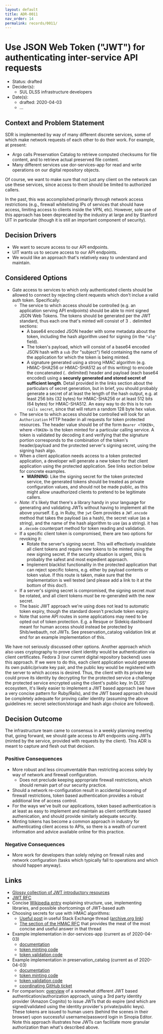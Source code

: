 ```yaml
---
layout: default
title: ADR-0011
nav_order: 14
permalink: records/0011/
---
```

# Use JSON Web Token ("JWT") for authenticating inter-service API requests

* Status: drafted <!-- required -->
* Decider(s): <!-- required -->
  * SUL DLSS infrastructure developers
* Date(s): <!-- required -->
  * drafted: 2020-04-03
  * ...

## Context and Problem Statement <!-- required -->

SDR is implemented by way of many different discrete services, some of which make network requests of each other to do their work.  For example, at present:

* Argo calls Preservation Catalog to retrieve computed checksums for file content, and to retrieve actual preserved file content.
* Many different services use dor-services-app for read and write operations on our digital repository objects.

Of course, we want to make sure that not just any client on the network can use these services, since access to them should be limited to authorized callers.

In the past, this was accomplished primarily through network access restrictions (e.g., firewall whitelisting IPs of services that should have access, limiting access to clients inside the VPN, etc).  However, sole use of this approach has been deprecated by the industry at large and by Stanford UIT in particular (though it is still an important component of security).

## Decision Drivers <!-- optional -->

* We want to secure access to our API endpoints.
* UIT wants us to secure access to our API endpoints.
* We would like an approach that's relatively easy to understand and maintain.

## Considered Options <!-- required -->

* Gate access to services to which only authenticated clients should be allowed to connect by rejecting client requests which don't inclue a valid auth token.  Specifically:
  * The service to which access should be controlled (e.g. an application serving API endpoints) should be able to mint signed JSON Web Tokens.  The tokens should be generated per the JWT standard, thus each one that's minted will consist of 3 `.` delimited sections:
    * A base64 encoded JSON header with some metadata about the token, including the hash algorithm used for signing (in the `"alg"` field).
    * The token's payload, which will consist of a base64 encoded JSON hash with a `sub` (for "subject") field containing the name of the application for which the token is being minted.
    * A signature generated using a strong HMAC algorithm (e.g. HMAC-SHA256 or HMAC-SHA512 as of this writing) to encode the concatenated (`.` delimited) header and payload (each base64 encoded) using a **securely generated and stored secret of sufficient length**.  Detail provided in the links section about the particulars of secret generation, but in brief, you should probably generate a secret of at least the length of the hash output, e.g. at least 256 bits (32 bytes) for HMAC-SHA256 or at least 512 bits (64 bytes) for HMAC-SHA512.  An easy way to do this is to run `rails secret`, since that will return a random 128 byte hex value.
  * The service to which access should be controlled will look for an `Authorization` HTTP header in all requests for token protected resources.  The header value should be of the form `Bearer <TOKEN>`, where `<TOKEN>` is the token minted for a particular calling service.  A token is validated by decoding it and verifying that the signature portion corresponds to the combination of the token's header/payload and the protected server's signing secret, using the signing hash algo.
  * When a client application needs access to a token protected application, a developer will generate a new token for that client application using the protected application.  See links section below for concrete examples.
    * **WARNING**: Like the signing secret for the token protected service, the generated tokens should be treated as private configuration values, and should not be made public, as this might allow unauthorized clients to pretend to be legitimate callers.
  * _Note_: it's likely that there's a library handy in your language for generating and validating JWTs without having to implement all the above yourself.  E.g. in Ruby, the `jwt` Gem provides a `JWT.encode` method that takes the payload (as a hash), the secret value (as a string), and the name of the hash algorithm to use (as a string).  it has a `.decode` counterpart method for token reading and validation.
  * If a specific client token is compromised, there are two options for revoking it:
    * Rotate the server's signing secret.  This will effectively invalidate all client tokens and require new tokens to be minted using the new signing secret.  If the security situation is urgent, this is probably the safest and most expedient approach.
    * Implement blacklist functionality in the protected application that can reject specific tokens, e.g. either by payload contents or token value.  If this route is taken, make sure that the implementation is well tested (and please add a link to it at the bottom of this doc!).
  * If a server's signing secret is compromised, the signing secret _must_ be rotated, and all client tokens _must_ be re-generated with the new secret.
  * The basic JWT approach we're using does not lead to automatic token expiry, though the standard doesn't preclude token expiry.
  * Note that some API routes in some applications may need to be opted out of token protection.  E.g. a Resque or Sidekiq dashboard meant for human access should instead be protected by Shib/webauth, not JWTs.  See preservation_catalog validation link at end for an example implementation of this.

We have not seriously discussed other options.  Another approach which also uses cryptography to prove client identity would be authentication via client certificates.  Fedora 3 (our current digital repository backend) uses this approach.  If we were to do this, each client application would generate its own public/private key pair, and the public key would be registered with the server to which access is desired. Thus, the client with its private key could prove its identity by decrypting for the protected service a challenge the protected service encrypted using the client's public key.  In DLSS' ecosystem, it's likely easier to implement a JWT based approach (we have a very concise pattern for Ruby/Rails), and the JWT based approach should be completely adequate for proving caller identity (assuming the above guidelines re: secret selection/storage and hash algo choice are followed).

## Decision Outcome <!-- required -->

The infrastructure team came to consensus in a weekly planning meeting that, going forward, we should gate access to API endpoints using JWTs (minted by the service, provided with requests by the client).  This ADR is meant to capture and flesh out that decision.

### Positive Consequences <!-- optional -->

* More robust and less circumventable than restricting access solely by way of network and firewall configuration.
  * Does not preclude keeping appropriate firewall restrictions, which should remain part of our security practice.
* Should a network re-configuration result in accidental loosening of firewall restrictions, token based authentication provides a robust additional line of access control.
* For the ways we've built our applications, token based authentication is at least as easy to implement and maintain as client certificate based authenication, and should provide similarly adequate security.
* Minting tokens has become a common approach in industry for authenticating client access to APIs, so there is a wealth of current information and advice available online for this practice.

### Negative Consequences <!-- optional -->

* More work for developers than solely relying on firewall rules and network configuration (tasks which typically fall to operations and which should happen anyway).

## Links <!-- optional -->

* [Glossy collection of JWT introductory resources](https://jwt.io/)
* [JWT RFC](https://tools.ietf.org/html/rfc7519)
* Concise [Wikipedia entry](https://en.wikipedia.org/wiki/JSON_Web_Token) explaining structure, use, implementing libraries, and possible shortcomings of JWT-based auth
* Choosing secrets for use with HMAC algorithms:
  * [Useful post](https://security.stackexchange.com/questions/95972/what-are-requirements-for-hmac-secret-key/95977#95977) in useful Stack Exchange thread ([archive.org link](https://web.archive.org/web/20150910174628/http://security.stackexchange.com/questions/95972/what-are-requirements-for-hmac-secret-key/95977#95977))
  * [The section of the HMAC RFC](https://tools.ietf.org/html/rfc2104#section-3) that provides the meat of the most concise and useful answer in that thread
* Example implementation in dor-services-app (current as of 2020-04-03)
  * [documentation](https://github.com/sul-dlss/dor-services-app#authentication)
  * [token minting code](https://github.com/sul-dlss/dor-services-app/blob/c473e7528858dfef0a58514e75e9b287b7963010/lib/tasks/jwt.rake)
  * [token validation code](https://github.com/sul-dlss/dor-services-app/blob/c473e7528858dfef0a58514e75e9b287b7963010/app/controllers/application_controller.rb#L23-L32)
* Example implementation in preservation_catalog (current as of 2020-04-03)
  * [documentation](https://github.com/sul-dlss/preservation_catalog#authn)
  * [token minting code](https://github.com/sul-dlss/preservation_catalog/blob/5e9a1b626ca6029f3bd7f61f78756b75fd8c6a28/lib/tasks/jwt.rake)
  * [token validation code](https://github.com/sul-dlss/preservation_catalog/blob/5e9a1b626ca6029f3bd7f61f78756b75fd8c6a28/app/controllers/application_controller.rb#L23-L36)
  * [coordinating GitHub ticket](https://github.com/sul-dlss/preservation_catalog/issues/1298)
* For comparison:  [overview](https://github.com/LD4P/sinopia_server/wiki/Authentication-and-Authorization-in-Trellis) of a somewhat different JWT based authentication/authorization approach, using a 3rd party identity provider (Amazon Cognito) to issue JWTs that do expire (and which are signed/validated using the identity provider's private/public keys).  These tokens are issued to human users (behind the scenes in their browser) upon successful username/password login in Sinopia Editor.  Note this approach illustrates how JWTs can facilitate more granular authorization than what's described above.

